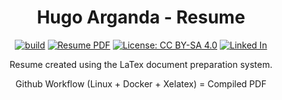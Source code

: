 
<div align="center">

# Hugo Arganda - Resume

[![build](https://github.com/argandas/resume/workflows/build/badge.svg)](https://github.com/argandas/resume/actions/workflows/main.yml)
[![Resume PDF](https://img.shields.io/badge/Download-PDF-red.svg)](https://github.com/argandas/resume/releases/latest/download/Hugo_Arganda_Resume.pdf)
[![License: CC BY-SA 4.0](https://img.shields.io/badge/License-CC_BY--SA_4.0-lightgrey.svg)](https://creativecommons.org/licenses/by-sa/4.0/)
[![Linked In](https://img.shields.io/badge/LinkedIn-0077B5?logo=linkedin&logoColor=white)](https://www.linkedin.com/in/argandas/)

<p>Resume created using the LaTex document preparation system.</p>
<p>Github Workflow (Linux + Docker + Xelatex) = Compiled PDF</p>

</div >
